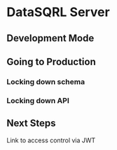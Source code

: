 
# DataSQRL Server


## Development Mode


## Going to Production

### Locking down schema

### Locking down API


## Next Steps


Link to access control via JWT